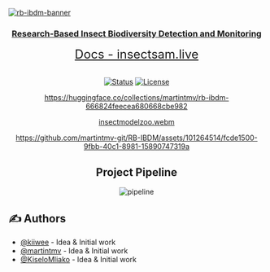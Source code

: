 <p align="center">
  <a href="" rel="noopener">
    
![rb-ibdm-banner](https://github.com/martintmv-git/RB-IBDM/assets/101264514/a22f2069-e3c8-4a4f-a314-59cb01b39b66)

</p>

<h3 align="center">Research-Based Insect Biodiversity Detection and Monitoring</h3>

<div align="center" style="font-size:1.5rem">
  <a href="https://insectsam.live">Docs - insectsam.live</a>
</div>

<br>

<div align="center">

[![Status](https://img.shields.io/badge/status-active-success.svg)]()
[![License](https://img.shields.io/badge/license-Apache2.0-blue.svg)](/LICENSE)

https://huggingface.co/collections/martintmv/rb-ibdm-666824feecea680668cbe982

[insectmodelzoo.webm](https://github.com/martintmv-git/RB-IBDM/assets/101264514/a7cd90a1-e6a2-46bb-805e-6dd97400dfab)

https://github.com/martintmv-git/RB-IBDM/assets/101264514/fcde1500-9fbb-40c1-8981-15890747319a

## Project Pipeline

![pipeline](https://github.com/martintmv-git/RB-IBDM/assets/101264514/7213c6b8-332f-419c-ba14-3fb67b4f817d)


</div>

## ✍️ Authors

- [@kiiwee](https://github.com/kiiwee) - Idea & Initial work
- [@martintmv](https://github.com/martintmv-git) - Idea & Initial work
- [@KiseloMliako](https://github.com/KiseloMliako) - Idea & Initial work
